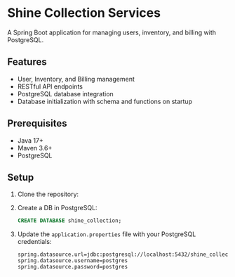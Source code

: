 # Shine Collection Services

A Spring Boot application for managing users, inventory, and billing with PostgreSQL.

## Features

- User, Inventory, and Billing management
- RESTful API endpoints
- PostgreSQL database integration
- Database initialization with schema and functions on startup

## Prerequisites

- Java 17+
- Maven 3.6+
- PostgreSQL

## Setup

1. Clone the repository:
2. Create a DB in PostgreSQL:
   ```sql
   CREATE DATABASE shine_collection;
   ```
   
3. Update the `application.properties` file with your PostgreSQL credentials:
   ```properties
   spring.datasource.url=jdbc:postgresql://localhost:5432/shine_collection
   spring.datasource.username=postgres
   spring.datasource.password=postgres
   ```
   
